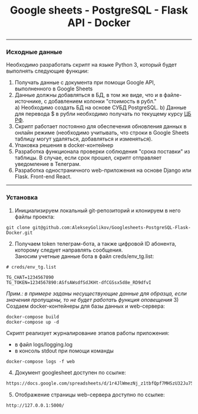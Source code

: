 # <p align="center">Google sheets - PostgreSQL - Flask API - Docker  

---  

### Исходные данные
Необходимо разработать скрипт на языке Python 3, который будет выполнять следующие функции:  
1) Получать данные с документа при помощи Google API, выполненного в Google Sheets  
2) Данные должны добавляться в БД, в том же виде, что и в файле-источнике, с добавлением колонки "стоимость в рубл."  
а) Необходимо создать БД на основе СУБД PostgreSQL.
b) Данные для перевода $ в рубли необходимо получать по текущему курсу [ЦБ РФ](https://www.cbr.ru/development/SXML/).  
3) Скрипт работает постоянно для обеспечения обновления данных в онлайн режиме (необходимо учитывать, что строки в Google Sheets таблицу могут удаляться, добавляться и изменяться).  
4) Упаковка решения в docker-контейнер
5) Разработка функционала проверки соблюдения "срока поставки" из таблицы. В случае, если срок прошел, скрипт отправляет уведомление в Телеграм.  
6) Разработка одностраничного web-приложения на основе Django или Flask. Front-end React.  

---

### Установка
1) Инициализируем локальный git-репозиторий и клонируем в него файлы проекта:
```shell
git clone git@github.com:AlekseyGolikov/Googlesheets-PostgreSQL-Flask-Docker.git
```
2) Получаем token телеграм-бота, а также цифровой ID абонента, которому следует направлять сообщения.  
Заносим учетные данные бота в файл creds/env_tg.list:
```text
# creds/env_tg.list  

TG_CHAT=1234567890  
TG_TOKEN=1234567890:ASfsAWsdfSdJKHt-dfCGSsx5d8e_RD9dfvI  
```
*Прим.: в примере заданы несуществующие данные для образца, если значения пропущены, то не будет работать функция оповещения*
3) Создаем docker-контейнеры для базы данных и web-сервера:
```shell
docker-compose build
docker-compose up -d
```
Скрипт реализует журналирование этапов работы приложения:
- в файл logs/logging.log
- в консоль stdout при помощи команды
```shell
docker-compose logs -f web
```
4) Документ googlesheet доступен по ссылке:
```html
https://docs.google.com/spreadsheets/d/1r4JlWmezNj_z1tbfQpf7MHSzU32Ju75zA_hsOcfrDlQ/edit#gid=0
```
5) Отображение страницы web-сервера доступно по ссылке:
```html
http://127.0.0.1:5000/
```